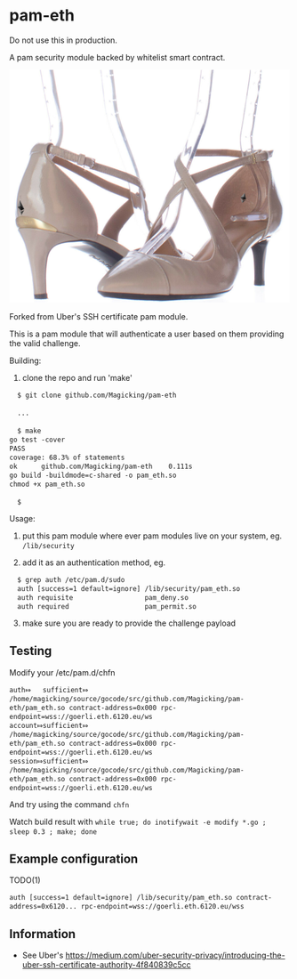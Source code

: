 # pam-eth

Do not use this in production.

A pam security module backed by whitelist smart contract.

![](doc/pamette.png)

Forked from Uber's SSH certificate pam module.

This is a pam module that will authenticate a user based on them providing the valid challenge. 

Building:

1. clone the repo and run 'make'
```
  $ git clone github.com/Magicking/pam-eth

  ...

  $ make
go test -cover
PASS
coverage: 68.3% of statements
ok  	github.com/Magicking/pam-eth	0.111s
go build -buildmode=c-shared -o pam_eth.so
chmod +x pam_eth.so

  $
```

Usage:

1. put this pam module where ever pam modules live on your system, eg. `/lib/security`

2. add it as an authentication method, eg.

```
  $ grep auth /etc/pam.d/sudo
  auth [success=1 default=ignore] /lib/security/pam_eth.so
  auth requisite                  pam_deny.so
  auth required                   pam_permit.so
```

3. make sure you are ready to provide the challenge payload

## Testing

Modify your /etc/pam.d/chfn
```
auth⤇   sufficient⤇     /home/magicking/source/gocode/src/github.com/Magicking/pam-eth/pam_eth.so contract-address=0x000 rpc-endpoint=wss://goerli.eth.6120.eu/ws
account⤇sufficient⤇     /home/magicking/source/gocode/src/github.com/Magicking/pam-eth/pam_eth.so contract-address=0x000 rpc-endpoint=wss://goerli.eth.6120.eu/ws
session⤇sufficient⤇     /home/magicking/source/gocode/src/github.com/Magicking/pam-eth/pam_eth.so contract-address=0x000 rpc-endpoint=wss://goerli.eth.6120.eu/ws
```

And try using the command `chfn`

Watch build result with `while true; do inotifywait -e modify *.go ; sleep 0.3 ; make; done`

## Example configuration

TODO(1)
```
auth [success=1 default=ignore] /lib/security/pam_eth.so contract-address=0x6120... rpc-endpoint=wss://goerli.eth.6120.eu/wss
```

## Information
 - See Uber's https://medium.com/uber-security-privacy/introducing-the-uber-ssh-certificate-authority-4f840839c5cc
